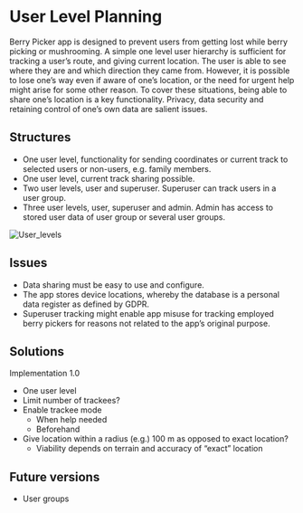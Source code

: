 # User Level Planning

Berry Picker app is designed to prevent users from getting lost while berry picking or mushrooming. A simple one level user hierarchy is sufficient for tracking a user’s route, and giving current location. The user is able to see where they are and which direction they came from. However, it is possible to lose one’s way even if aware of one’s location, or the need for urgent help might arise for some other reason. To cover these situations, being able to share one’s location is a key functionality. Privacy, data security and retaining control of one’s own data are salient issues.

## Structures

- One user level, functionality for sending coordinates or current track to selected users or non-users, e.g. family members.
- One user level, current track sharing possible.
- Two user levels, user and superuser. Superuser can track users in a user group.
- Three user levels, user, superuser and admin. Admin has access to stored user data of user group or several user groups.

![User_levels](images/userlevels.png)

## Issues

- Data sharing must be easy to use and configure.
- The app stores device locations, whereby the database is a personal data register as defined by GDPR.
- Superuser tracking might enable app misuse for tracking employed berry pickers for reasons not related to the app’s original purpose.

## Solutions

Implementation 1.0
- One user level
- Limit number of trackees?
- Enable trackee mode
   - When help needed
   - Beforehand
- Give location within a radius (e.g.) 100 m as opposed to exact location?
  - Viability depends on terrain and accuracy of “exact” location

## Future versions

-	User groups
